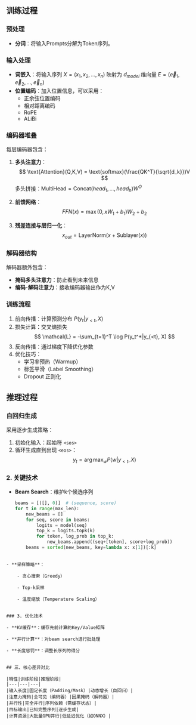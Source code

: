 ## 训练过程

### 预处理

- **分词**：将输入Prompts分解为Token序列。

### 输入处理

- **词嵌入**：将输入序列 $X = (x_1, x_2, ..., x_n)$ 映射为 $d_{model}$ 维向量 $E = (\vec e_1, \vec e_2, ..., \vec e_n)$
- **位置编码**：加入位置信息，可以采用：
	- 正余弦位置编码
	- 相对距离编码
	- RoPE
	- ALiBi

### 编码器堆叠

每层编码器包含：

1. **多头注意力**：
$$
\text{Attention}(Q,K,V) = \text{softmax}(\frac{QK^T}{\sqrt{d_k}})V
$$
   多头拼接：$\text{MultiHead} = \text{Concat}(head_1,...,head_h)W^O$
   
2. **前馈网络**：
$$
FFN(x) = \max(0, xW_1 + b_1)W_2 + b_2
$$

3. **残差连接与层归一化**：
$$
x_{out} = \text{LayerNorm}(x + \text{Sublayer}(x))
$$

### 解码器结构

解码器额外包含：
- **掩码多头注意力**：防止看到未来信息
- **编码-解码注意力**：接收编码器输出作为K,V

### 训练流程

1. 前向传播：计算预测分布 $P(y_t|y_{<t}, X)$
2. 损失计算：交叉熵损失
$$
\mathcal{L} = -\sum_{t=1}^T \log P(y_t^*|y_{<t}, X)
$$
3. 反向传播：通过梯度下降优化参数
4. 优化技巧：
   - 学习率预热（Warmup）
   - 标签平滑（Label Smoothing）
   - Dropout 正则化

## 推理过程

### 自回归生成

采用逐步生成策略：
1. 初始化输入：起始符 `<sos>`
2. 循环生成直到出现 `<eos>`：
$$
y_t = \arg\max_{w} P(w|y_{<t}, X)
$$

### 2. 关键技术
- **Beam Search**：维护k个候选序列
  ```python
  beams = [([], 0)]  # (sequence, score)
  for t in range(max_len):
      new_beams = []
      for seq, score in beams:
          logits = model(seq)
          top_k = logits.topk(k)
          for token, log_prob in top_k:
              new_beams.append((seq+[token], score+log_prob))
      beams = sorted(new_beams, key=lambda x: x[1])[:k]
```

- **采样策略**：
    
    - 贪心搜索（Greedy）
        
    - Top-k采样
        
    - 温度缩放（Temperature Scaling）
        

### 3. 优化技术

- **KV缓存**：缓存先前计算的Key/Value矩阵
    
- **并行计算**：对beam search进行批处理
    
- **长度惩罚**：调整长序列的得分
    

## 三、核心差异对比

|特性|训练阶段|推理阶段|
|---|---|---|
|输入长度|固定长度（Padding/Mask）|动态增长（自回归）|
|注意力掩码|全可见（编码器）|因果掩码（解码器）|
|并行性|完全并行|序列依赖（需缓存状态）|
|目标输出|已知完整序列|逐步生成|
|计算资源|大批量GPU并行|低延迟优化（如ONNX）|